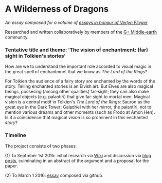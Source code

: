 # A Wilderness of Dragons

*An essay composed for a volume of [essays in honour of Verlyn Flieger](http://sacnoths.blogspot.co.il/2015/05/verlyn-flieger-festschrit-call-for.html)*

Researched and written collaboratively by members of the [G+ Middle-earth](https://plus.google.com/u/0/communities/116849492109213918326) community.

### Tentative title and theme: 'The vision of enchantment: (far) sight in Tolkien's stories'

How are we to understand the important role accorded to visual magic in the great spell of enchantmnet that we know as *The Lord of the Rings*?

For Tolkien the audience of a fairy story are enchanted by the words of the story. Telling enchanted stories is an Elvish art. But Elves are also magical beings, possesing (among other qualities) far-sight; they can also make magical objects (e.g. palantíri) that give far-sight to mortal men. Magical vision is a central motif in Tolkien's *The Lord of the Rings*: Sauron as the great eye in the Dark Tower; Galadriel with her mirror, the palantíri, not to mention various dreams and other moments (such as Frodo at Amon Hen). Is it a coincidence that magical *vision* is so prominent in this enchanted *story*?



### Timeline
The project consists of two phases:

(1) To Septmber 1st 2015: initial research via [Wiki](https://github.com/uoou/AWildernessOfDragons/wiki) and discussion via [blog posts](http://uoou.github.io/AWildernessOfDragons), culminating in an abstract of the argument and a proposal for the paper.

(2) To March 1 2016: [essay](http://uoou.github.io/AWildernessOfDragons/essay.html) composed via github.
